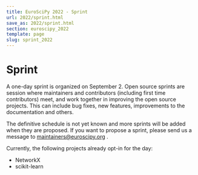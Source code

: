 ```yaml
---
title: EuroSciPy 2022 - Sprint
url: 2022/sprint.html
save_as: 2022/sprint.html
section: euroscipy_2022
template: page
slug: sprint_2022
---
```


# Sprint

A one-day sprint is organized on September 2. Open source sprints are session
where maintainers and contributors (including first time contributors) meet,
and work together in improving the open source projects. This can include bug
fixes, new features, improvements to the documentation and others.

The definitive schedule is not yet known and more sprints will be added when
they are proposed. If you want to propose a sprint, please send us a message to
<a href="mailto:maintainers@euroscipy.org">maintainers@euroscipy.org</a> .

Currently, the following projects already opt-in for the day:

- NetworkX
- scikit-learn
